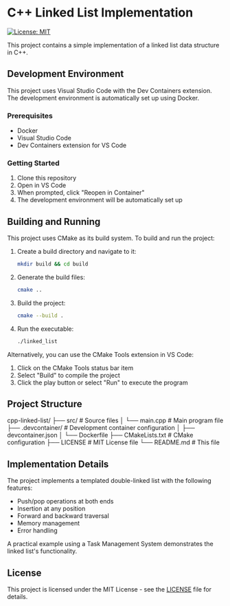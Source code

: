 # C++ Linked List Implementation

[![License: MIT](https://img.shields.io/badge/License-MIT-yellow.svg)](https://opensource.org/licenses/MIT)

This project contains a simple implementation of a linked list data structure in C++.

## Development Environment

This project uses Visual Studio Code with the Dev Containers extension. The development environment is automatically set up using Docker.

### Prerequisites

- Docker
- Visual Studio Code
- Dev Containers extension for VS Code

### Getting Started

1. Clone this repository
2. Open in VS Code
3. When prompted, click "Reopen in Container"
4. The development environment will be automatically set up

## Building and Running

This project uses CMake as its build system. To build and run the project:

1. Create a build directory and navigate to it:
   ```bash
   mkdir build && cd build
   ```

2. Generate the build files:
   ```bash
   cmake ..
   ```

3. Build the project:
   ```bash
   cmake --build .
   ```

4. Run the executable:
   ```bash
   ./linked_list
   ```

Alternatively, you can use the CMake Tools extension in VS Code:
1. Click on the CMake Tools status bar item
2. Select "Build" to compile the project
3. Click the play button or select "Run" to execute the program

## Project Structure 

cpp-linked-list/
├── src/                 # Source files
│   └── main.cpp        # Main program file
├── .devcontainer/      # Development container configuration
│   ├── devcontainer.json
│   └── Dockerfile
├── CMakeLists.txt      # CMake configuration
├── LICENSE             # MIT License file
└── README.md          # This file

## Implementation Details

The project implements a templated double-linked list with the following features:
- Push/pop operations at both ends
- Insertion at any position
- Forward and backward traversal
- Memory management
- Error handling

A practical example using a Task Management System demonstrates the linked list's functionality.

## License

This project is licensed under the MIT License - see the [LICENSE](LICENSE) file for details.

